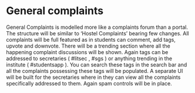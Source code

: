 # General complaints
General Complaints is modelled more like a complaints forum than a portal. The structure will be
similar to ‘Hostel Complaints’ bearing few changes. All complaints will be full featured as in
students can comment, add tags, upvote and downvote. There will be a trending section where
all the happening complaint discussions will be shown. Again tags can be addressed to
secretaries ( #litsec , #sgs ) or anything trending in the institute ( #studentsapp ). You can search
these tags in the search bar and all the complaints possessing these tags will be populated. A
separate UI will be built for the secretaries where in they can view all the complaints specifically
addressed to them. Again spam controls will be in place.
